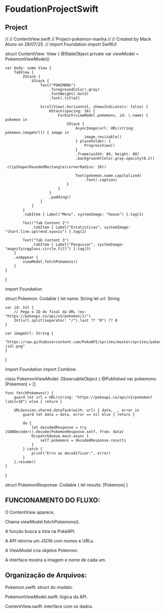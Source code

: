 # FoudationProjectSwift



## Project

//
//  ContentView.swift
//  Project-pokemon-manha
//
//  Created by Mack Aluno on 29/07/25.
//
import Foundation
import SwiftUI


struct ContentView: View {
    @StateObject private var viewModel = PokemonViewModel()
    
    var body: some View {
        TabView {
            ZStack {
                VStack {
                    Text("POKEMONS")
                        .foregroundColor(.gray)
                        .fontWeight(.bold)
                        .font(.title2)

                    ScrollView(.horizontal, showsIndicators: false) {
                        HStack(spacing: 16) {
                            ForEach(viewModel.pokemons, id: \.name) { pokemon in
                                VStack {
                                    AsyncImage(url: URL(string: pokemon.imageUrl)) { image in
                                        image.resizable()
                                    } placeholder: {
                                        ProgressView()
                                    }
                                    .frame(width: 80, height: 80)
                                    .background(Color.gray.opacity(0.2))
                                    .clipShape(RoundedRectangle(cornerRadius: 10))
                                    
                                    Text(pokemon.name.capitalized)
                                        .font(.caption)
                                }
                            }
                        }
                        .padding()
                    }
                }
            }
            .tabItem { Label("Menu", systemImage: "house") }.tag(1)
            
            Text("Tab Content 2")
                .tabItem { Label("Estatísticas", systemImage: "chart.line.uptrend.xyaxis") }.tag(2)
            
            Text("Tab Content 3")
                .tabItem { Label("Pesquisar", systemImage: "magnifyingglass.circle.fill") }.tag(3)
        }
        .onAppear {
            viewModel.fetchPokemons()
        }
    }
}


import Foundation

struct Pokemon: Codable {
    let name: String
    let url: String
    
    var id: Int {
        // Pega o ID do final da URL (ex: "https://pokeapi.co/api/v2/pokemon/1/")
        Int(url.split(separator: "/").last ?? "0") ?? 0
    }
    
    var imageUrl: String {
        "https://raw.githubusercontent.com/PokeAPI/sprites/master/sprites/pokemon/\(id).png"
    }
}


import Foundation
import Combine

class PokemonViewModel: ObservableObject {
    @Published var pokemons: [Pokemon] = []

    func fetchPokemons() {
        guard let url = URL(string: "https://pokeapi.co/api/v2/pokemon?limit=10") else { return }

        URLSession.shared.dataTask(with: url) { data, _, error in
            guard let data = data, error == nil else { return }

            do {
                let decodedResponse = try JSONDecoder().decode(PokemonResponse.self, from: data)
                DispatchQueue.main.async {
                    self.pokemons = decodedResponse.results
                }
            } catch {
                print("Erro ao decodificar:", error)
            }
        }.resume()
    }
}

struct PokemonResponse: Codable {
    let results: [Pokemon]
}



## FUNCIONAMENTO DO FLUXO:

O ContentView aparece.

Chama viewModel.fetchPokemons().

A função busca a lista na PokéAPI.

A API retorna um JSON com nomes e URLs.

A ViewModel cria objetos Pokemon.

A interface mostra a imagem e nome de cada um.

 
## Organização de Arquivos:

Pokemon.swift: struct do modelo.

PokemonViewModel.swift: lógica da API.

ContentView.swift: interface com os dados.

